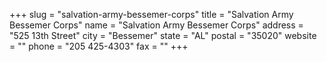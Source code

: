 +++
slug = "salvation-army-bessemer-corps"
title = "Salvation Army Bessemer Corps"
name = "Salvation Army Bessemer Corps"
address = "525 13th Street"
city = "Bessemer"
state = "AL"
postal = "35020"
website = ""
phone = "205 425-4303"
fax = ""
+++
